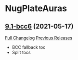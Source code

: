 # NugPlateAuras

## [9.1-bcc6](https://github.com/rgd87/NugPlateAuras/tree/9.1-bcc6) (2021-05-17)
[Full Changelog](https://github.com/rgd87/NugPlateAuras/compare/9.0.9...9.1-bcc6) [Previous Releases](https://github.com/rgd87/NugPlateAuras/releases)

- BCC fallback toc  
- Split tocs  
